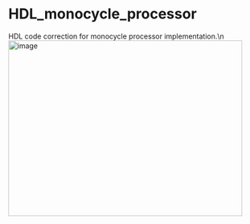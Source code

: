 # HDL_monocycle_processor

HDL code correction for monocycle processor implementation.\n
<img width="465" height="350" alt="image" src="https://github.com/user-attachments/assets/61acb44a-29b3-4b03-bf96-d9f86062abe4" />
